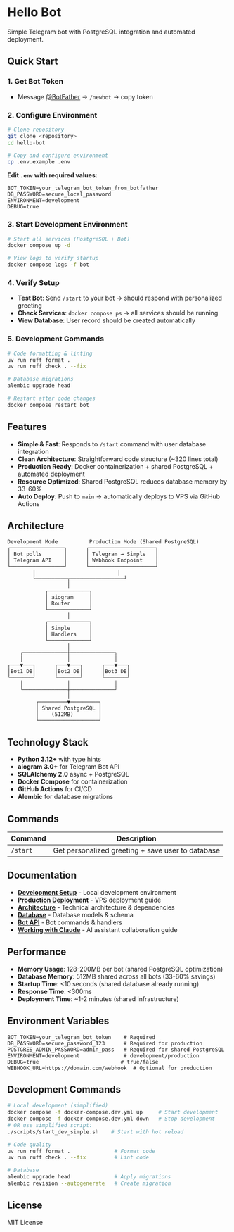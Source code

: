 # Hello Bot

Simple Telegram bot with PostgreSQL integration and automated deployment.

## Quick Start

### 1. Get Bot Token

- Message [@BotFather](https://t.me/botfather) → `/newbot` → copy token

### 2. Configure Environment

```bash
# Clone repository
git clone <repository>
cd hello-bot

# Copy and configure environment
cp .env.example .env
```

**Edit `.env` with required values:**

```env
BOT_TOKEN=your_telegram_bot_token_from_botfather
DB_PASSWORD=secure_local_password
ENVIRONMENT=development
DEBUG=true
```

### 3. Start Development Environment

```bash
# Start all services (PostgreSQL + Bot)
docker compose up -d

# View logs to verify startup
docker compose logs -f bot
```

### 4. Verify Setup

- **Test Bot**: Send `/start` to your bot → should respond with personalized greeting
- **Check Services**: `docker compose ps` → all services should be running
- **View Database**: User record should be created automatically

### 5. Development Commands

```bash
# Code formatting & linting
uv run ruff format .
uv run ruff check . --fix

# Database migrations
alembic upgrade head

# Restart after code changes
docker compose restart bot
```

## Features

- **Simple & Fast**: Responds to `/start` command with user database integration
- **Clean Architecture**: Straightforward code structure (~320 lines total)
- **Production Ready**: Docker containerization + shared PostgreSQL + automated deployment
- **Resource Optimized**: Shared PostgreSQL reduces database memory by 33-60%
- **Auto Deploy**: Push to `main` → automatically deploys to VPS via GitHub Actions

## Architecture

```
Development Mode          Production Mode (Shared PostgreSQL)
┌─────────────────┐      ┌─────────────────────┐
│ Bot polls       │      │ Telegram → Simple   │
│ Telegram API    │      │ Webhook Endpoint    │
└─────────────────┘      └─────────────────────┘
        │                          │
        └──────────┬─────────────────┘
                   │
            ┌─────────────┐
            │ aiogram     │
            │ Router      │
            └─────────────┘
                   │
            ┌─────────────┐
            │ Simple      │
            │ Handlers    │
            └─────────────┘
                   │
    ┌──────────────┼──────────────┐
    │              │              │
┌───▼───┐      ┌───▼───┐      ┌───▼───┐
│Bot1_DB│      │Bot2_DB│      │Bot3_DB│
└───────┘      └───────┘      └───────┘
    │              │              │
    └──────────────┼──────────────┘
                   │
         ┌─────────▼─────────┐
         │ Shared PostgreSQL │
         │    (512MB)        │
         └───────────────────┘
```

## Technology Stack

- **Python 3.12+** with type hints
- **aiogram 3.0+** for Telegram Bot API
- **SQLAlchemy 2.0** async + PostgreSQL
- **Docker Compose** for containerization
- **GitHub Actions** for CI/CD
- **Alembic** for database migrations

## Commands

| Command  | Description                                       |
| -------- | ------------------------------------------------- |
| `/start` | Get personalized greeting + save user to database |

## Documentation

- **[Development Setup](docs/DEVELOPMENT.md)** - Local development environment
- **[Production Deployment](docs/DEPLOYMENT.md)** - VPS deployment guide
- **[Architecture](docs/ARCHITECTURE.md)** - Technical architecture & dependencies
- **[Database](docs/DATABASE.md)** - Database models & schema
- **[Bot API](docs/API.md)** - Bot commands & handlers
- **[Working with Claude](CLAUDE.md)** - AI assistant collaboration guide

## Performance

- **Memory Usage**: 128-200MB per bot (shared PostgreSQL optimization)
- **Database Memory**: 512MB shared across all bots (33-60% savings)
- **Startup Time**: <10 seconds (shared database already running)
- **Response Time**: <300ms
- **Deployment Time**: ~1-2 minutes (shared infrastructure)

## Environment Variables

```env
BOT_TOKEN=your_telegram_bot_token    # Required
DB_PASSWORD=secure_password_123      # Required for production
POSTGRES_ADMIN_PASSWORD=admin_pass   # Required for shared PostgreSQL
ENVIRONMENT=development              # development/production
DEBUG=true                          # true/false
WEBHOOK_URL=https://domain.com/webhook  # Optional for production
```

## Development Commands

```bash
# Local development (simplified)
docker compose -f docker-compose.dev.yml up     # Start development
docker compose -f docker-compose.dev.yml down   # Stop development
# OR use simplified script:
./scripts/start_dev_simple.sh    # Start with hot reload

# Code quality
uv run ruff format .              # Format code
uv run ruff check . --fix         # Lint code

# Database
alembic upgrade head              # Apply migrations
alembic revision --autogenerate   # Create migration
```

## License

MIT License
